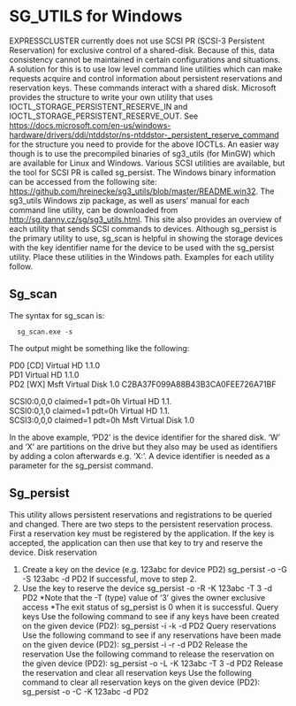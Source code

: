 # SG_UTILS for Windows
EXPRESSCLUSTER currently does not use SCSI PR (SCSI-3 Persistent Reservation) for exclusive control of a shared-disk. Because of this, data consistency cannot be maintained in certain configurations and situations. A solution for this is to use low level command line utilities which can make requests acquire and control information about persistent reservations and reservation keys. These commands interact with a shared disk. Microsoft provides the structure to write your own utility that uses IOCTL_STORAGE_PERSISTENT_RESERVE_IN and IOCTL_STORAGE_PERSISTENT_RESERVE_OUT. See https://docs.microsoft.com/en-us/windows-hardware/drivers/ddi/ntddstor/ns-ntddstor-_persistent_reserve_command for the structure you need to provide for the above IOCTLs. An easier way though is to use the precompiled binaries of sg3_utils (for MinGW) which are available for Linux and Windows. Various SCSI utilities are available, but the tool for SCSI PR is called sg_persist. The Windows binary information can be accessed from the following site: https://github.com/hreinecke/sg3_utils/blob/master/README.win32. The sg3_utils Windows zip package, as well as users’ manual for each command line utility, can be downloaded from http://sg.danny.cz/sg/sg3_utils.html. This site also provides an overview of each utility that sends SCSI commands to devices. Although sg_persist is the primary utility to use, sg_scan is helpful in showing the storage devices with the key identifier name for the device to be used with the sg_persist utility. Place these utilities in the Windows path. Examples for each utility follow.    

## Sg_scan
The syntax for sg_scan is:    

      sg_scan.exe -s    
      
The output might be something like the following:    
    
PD0     [CD]    Virtual HD  1.1.0    
PD1             Virtual HD  1.1.0    
PD2     [WX]    Msft      Virtual Disk      1.0   C2BA37F099A88B43B3CA0FEE726A71BF    
    
SCSI0:0,0,0    claimed=1 pdt=0h          Virtual   HD  1.1.    
SCSI0:0,1,0    claimed=1 pdt=0h          Virtual   HD  1.1.    
SCSI3:0,0,0    claimed=1 pdt=0h          Msft      Virtual Disk      1.0    

In the above example, ‘PD2’ is the device identifier for the shared disk. ‘W’ and ‘X’ are partitions on the drive but they also may be used as identifiers by adding a colon afterwards e.g. ‘X:’. A device identifier is needed as a parameter for the sg_persist command. 

## Sg_persist
This utility allows persistent reservations and registrations to be queried and changed. There are two steps to the persistent reservation process. First a reservation key must be registered by the application.  If the key is accepted, the application can then use that key to try and reserve the device.
Disk reservation
1.	Create a key on the device (e.g. 123abc for device PD2)
     sg_persist -o -G -S 123abc -d PD2
If successful, move to step 2.
2.	Use the key to reserve the device
    sg_persist -o -R -K 123abc -T 3 -d PD2
*Note that the -T (type) value of ‘3’ gives the owner exclusive access
*The exit status of sg_persist is 0 when it is successful.
Query keys
Use the following command to see if any keys have been created on the given device (PD2):
	sg_persist -i -k -d PD2
Query reservations
Use the following command to see if any reservations have been made on the given device (PD2): 
	sg_persist -i -r -d PD2
Release the reservation
Use the following command to release the reservation on the given device (PD2):
	sg_persist -o -L -K 123abc -T 3 -d PD2
Release the reservation and clear all reservation keys
Use the following command to clear all reservation keys on the given device (PD2):
	sg_persist -o -C -K 123abc -d PD2


